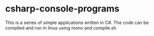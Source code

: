 # csharp-console-programs

This is a series of simple applications written in C#. The code can be compiled and run in linus using mono and compile.sh
